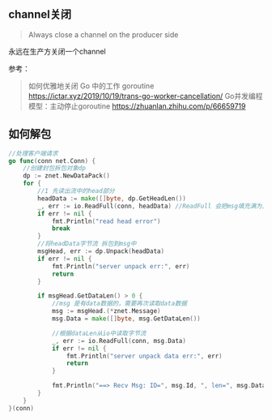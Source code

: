 ## channel关闭

> Always close a channel on the producer side

永远在生产方关闭一个channel

参考：
> 如何优雅地关闭 Go 中的工作 goroutine https://ictar.xyz/2019/10/19/trans-go-worker-cancellation/
> Go并发编程模型：主动停止goroutine https://zhuanlan.zhihu.com/p/66659719

## 如何解包

```go
//处理客户端请求
go func(conn net.Conn) {
    //创建封包拆包对象dp
    dp := znet.NewDataPack()
    for {
        //1 先读出流中的head部分
        headData := make([]byte, dp.GetHeadLen())
        _, err := io.ReadFull(conn, headData) //ReadFull 会把msg填充满为止
        if err != nil {
            fmt.Println("read head error")
            break
        }
        //将headData字节流 拆包到msg中
        msgHead, err := dp.Unpack(headData)
        if err != nil {
            fmt.Println("server unpack err:", err)
            return
        }

        if msgHead.GetDataLen() > 0 {
            //msg 是有data数据的，需要再次读取data数据
            msg := msgHead.(*znet.Message)
            msg.Data = make([]byte, msg.GetDataLen())

            //根据dataLen从io中读取字节流
            _, err := io.ReadFull(conn, msg.Data)
            if err != nil {
                fmt.Println("server unpack data err:", err)
                return
            }

            fmt.Println("==> Recv Msg: ID=", msg.Id, ", len=", msg.DataLen, ", data=", string(msg.Data))
        }
    }
}(conn)
```